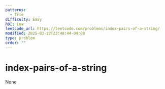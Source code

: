 ```yaml
---
patterns:
  - Trie
difficulty: Easy
ROI: Low
leetcode_url: https://leetcode.com/problems/index-pairs-of-a-string/
modified: 2025-03-22T23:48:44-04:00
type: problem
order: ""
---
```


# index-pairs-of-a-string

None
